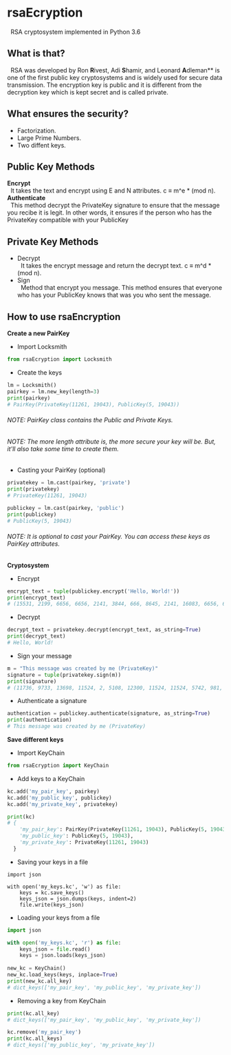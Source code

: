 # rsaEcryption
&nbsp; RSA cryptosystem implemented in Python 3.6

## What is that?
&nbsp; RSA was developed by Ron **R**ivest, Adi **S**hamir, and Leonard **A**dleman** is one of the first public key cryptosystems and is widely used for secure data transmission. The encryption key is public and it is different from the decryption key which is kept secret and is called private. 

## What ensures the security?
- Factorization.
- Large Prime Numbers.
- Two diffent keys.

## Public Key Methods
**Encrypt**  
&nbsp; It takes the text and encrypt using E and N attributes. c ≡ m^e * (mod n).  
**Authenticate**  
&nbsp; This method decrypt the PrivateKey signature to ensure that the message you recibe it is legit. In other words, it ensures if the person who has the PrivateKey compatible with your PublicKey

## Private Key Methods
- Decrypt  
&nbsp; It takes the encrypt message and return the decrypt text. c ≡ m^d * (mod n).  
- Sign  
&nbsp; Method that encrypt you message. This method ensures that everyone who has your PublicKey knows that was you who sent the message.

## How to use rsaEncryption
**Create a new PairKey**
- Import Locksmith
``` python
from rsaEcryption import Locksmith
```
- Create the keys
``` python
lm = Locksmith()
pairkey = lm.new_key(length=3)
print(pairkey)
# PairKey(PrivateKey(11261, 19043), PublicKey(5, 19043))
```
###### NOTE: PairKey class contains the Public and Private Keys.
###### NOTE: The more length attribute is, the more secure your key will be. But, it'll also take some time to create them.
- Casting your PairKey (optional)
``` python
privatekey = lm.cast(pairkey, 'private')
print(privatekey)
# PrivateKey(11261, 19043)

publickey = lm.cast(pairkey, 'public')
print(publickey)
# PublicKey(5, 19043)
```
###### NOTE: It is optional to cast your PairKey. You can access these keys as PairKey attributes.

**Cryptosystem**
- Encrypt
``` python
encrypt_text = tuple(publickey.encrypt('Hello, World!'))
print(encrypt_text)
# (15531, 2199, 6656, 6656, 2141, 3844, 666, 8645, 2141, 16083, 6656, 6539, 2028)
```

- Decrypt
``` python
decrypt_text = privatekey.decrypt(encrypt_text, as_string=True)
print(decrypt_text)
# Hello, World!
```

- Sign your message
``` python
m = "This message was created by me (PrivateKey)"
signature = tuple(privatekey.sign(m))
print(signature)
# (11736, 9733, 13698, 11524, 2, 5108, 12300, 11524, 11524, 5742, 981, 12300, 2, 8171, 5742, 11524, 2, 18920, 11221, 12300, 5742, 18822, 12300, 1470, 2, 3033, 2070, 2, 5108, 12300, 2, 1930, 8191, 11221, 13698, 8937, 5742, 18822, 12300, 13864, 12300, 2070, 14481)
```

- Authenticate a signature
``` python
authentication = publickey.authenticate(signature, as_string=True)
print(authentication)
# This message was created by me (PrivateKey)
```

**Save different keys**
- Import KeyChain
``` python
from rsaEcryption import KeyChain
```

- Add keys to a KeyChain
``` python
kc.add('my_pair_key', pairkey)
kc.add('my_public_key', publickey)
kc.add('my_private_key', privatekey)

print(kc)
# {
    'my_pair_key': PairKey(PrivateKey(11261, 19043), PublicKey(5, 19043)), 
    'my_public_key': PublicKey(5, 19043), 
    'my_private_key': PrivateKey(11261, 19043)
  }
```

- Saving your keys in a file
``` pythpn
import json

with open('my_keys.kc', 'w') as file:
    keys = kc.save_keys()
    keys_json = json.dumps(keys, indent=2)
    file.write(keys_json)
```

- Loading your keys from a file
``` python
import json

with open('my_keys.kc', 'r') as file:
    keys_json = file.read()
    keys = json.loads(keys_json)
    
new_kc = KeyChain()
new_kc.load_keys(keys, inplace=True)
print(new_kc.all_key)
# dict_keys(['my_pair_key', 'my_public_key', 'my_private_key'])
```

- Removing a key from KeyChain
``` python
print(kc.all_key)
# dict_keys(['my_pair_key', 'my_public_key', 'my_private_key'])

kc.remove('my_pair_key')
print(kc.all_keys)
# dict_keys(['my_public_key', 'my_private_key'])
```
